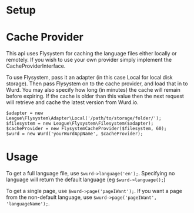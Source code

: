 # Setup


# Cache Provider
This api uses Flysystem for caching the language files either locally or remotely. If you wish to use your own provider simply implement the CacheProviderInterface.

To use Flysystem, pass it an adapter (in this case Local for local disk storage). Then pass Flysystem on to the cache provider, and load that in to Wurd. 
You may also specify how long (in minutes) the cache will remain before expiring. If the cache is older than this value then the next request will retrieve and cache the latest version from Wurd.io. 

```
$adapter = new League\Flysystem\Adapter\Local('/path/to/storage/folder/');
$filesystem = new League\Flysystem\Filesystem($adapter);
$cacheProvider = new FlysystemCacheProvider($filesystem, 60);
$wurd = new Wurd('yourWurdAppName', $cacheProvider);
```

# Usage
To get a full language file, use `$wurd->language('en');`. Specifying no language will return the default language (eg `$wurd->language();`)

To get a single page, use `$wurd->page('pageIWant');`. If you want a page from the non-default language, use `$wurd->page('pageIWant', 'languageName');`.
